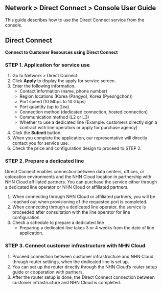 ## Network > Direct Connect > Console User Guide

This guide describes how to use the Direct Connect service from the console.

## Direct Connect
**Connect to Customer Resources using Direct Connect**

### STEP 1. Application for service use
1.	Go to Network > Direct Connect.
2.	Click **Apply** to display the apply for service screen.
3.	Enter the following information.
    * Contact information (name, phone number)
    * Region locations (Korea (Pangyo), Korea (Pyeongchon))
    * Port speed (10 Mbps to 10 Gbps)
    * Port quantity (up to 2ea)
    * Connection method (dedicated connection, hosted connection)
    * Communication method (L2 or L3)
    * Whether to use a dedicated line (Example: customers directly sign a contract with line operators or apply for purchase agency)
4.	Click the **Submit** button.
5.	When you complete the application, our representative will directly contact you for service use.
6.	Check the price and configuration design to proceed to STEP 2.

### STEP 2. Prepare a dedicated line
Direct Connect enables connection between data centers, offices, or colocation environments and the NHN Cloud location in partnership with NHN Cloud affiliated partners. You can purchase the service either through a dedicated line operator or NHN Cloud or affiliated partners.
1. When connecting through NHN Cloud or affiliated partners, you will be reached out when provisioning of the requested port is completed.
2. When connecting through a dedicated line operator, the service is proceeded after consultation with the line operator for line configuration.
3. Check a schedule to prepare a dedicated line
   * Preparing a dedicated line takes 3 or 4 weeks from the date of line application.

### STEP 3. Connect customer infrastructure with NHN Cloud
1. Proceed connection between customer infrastructure and NHN Cloud through router settings, when the dedicated line is set up.
2. You can set up the router directly through the NHN Cloud’s router setup guide or cooperation with partners.
3. After the router setup is done, the Direct Connect connection between customer infrastructure and NHN Cloud is completed.